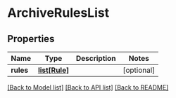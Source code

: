 # ArchiveRulesList

## Properties
Name | Type | Description | Notes
------------ | ------------- | ------------- | -------------
**rules** | [**list[Rule]**](Rule.md) |  | [optional] 

[[Back to Model list]](../README.md#documentation-for-models) [[Back to API list]](../README.md#documentation-for-api-endpoints) [[Back to README]](../README.md)


